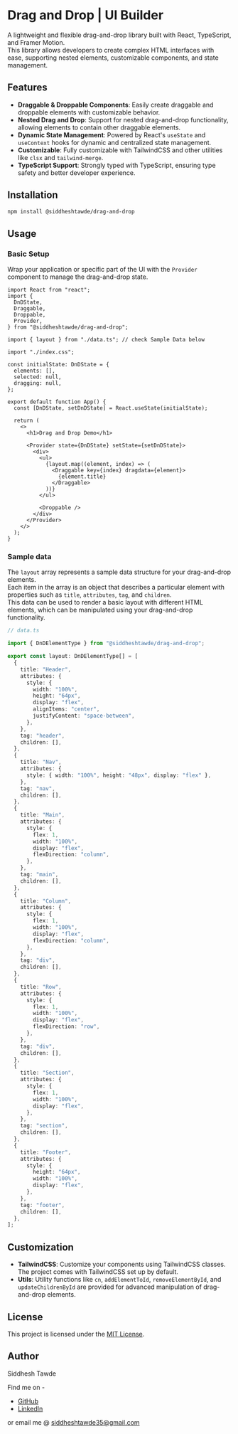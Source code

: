 # Drag and Drop | UI Builder

A lightweight and flexible drag-and-drop library built with React, TypeScript, and Framer Motion.<br />
This library allows developers to create complex HTML interfaces with ease, supporting nested elements, customizable components, and state management.

## Features

- **Draggable & Droppable Components**: Easily create draggable and droppable elements with customizable behavior.
- **Nested Drag and Drop**: Support for nested drag-and-drop functionality, allowing elements to contain other draggable elements.
- **Dynamic State Management**: Powered by React's `useState` and `useContext` hooks for dynamic and centralized state management.
- **Customizable**: Fully customizable with TailwindCSS and other utilities like `clsx` and `tailwind-merge`.
- **TypeScript Support**: Strongly typed with TypeScript, ensuring type safety and better developer experience.

## Installation

```bash
npm install @siddheshtawde/drag-and-drop
```

## Usage

### Basic Setup

Wrap your application or specific part of the UI with the `Provider` component to manage the drag-and-drop state.

```tsx
import React from "react";
import {
  DnDState,
  Draggable,
  Droppable,
  Provider,
} from "@siddheshtawde/drag-and-drop";

import { layout } from "./data.ts"; // check Sample Data below

import "./index.css";

const initialState: DnDState = {
  elements: [],
  selected: null,
  dragging: null,
};

export default function App() {
  const [DnDState, setDnDState] = React.useState(initialState);

  return (
    <>
      <h1>Drag and Drop Demo</h1>

      <Provider state={DnDState} setState={setDnDState}>
        <div>
          <ul>
            {layout.map((element, index) => (
              <Draggable key={index} dragdata={element}>
                {element.title}
              </Draggable>
            ))}
          </ul>

          <Droppable />
        </div>
      </Provider>
    </>
  );
}
```

### Sample data

The `layout` array represents a sample data structure for your drag-and-drop elements.<br />
Each item in the array is an object that describes a particular element with properties such as `title`, `attributes`, `tag`, and `children`.<br />
This data can be used to render a basic layout with different HTML elements, which can be manipulated using your drag-and-drop functionality.

```ts
// data.ts

import { DnDElementType } from "@siddheshtawde/drag-and-drop";

export const layout: DnDElementType[] = [
  {
    title: "Header",
    attributes: {
      style: {
        width: "100%",
        height: "64px",
        display: "flex",
        alignItems: "center",
        justifyContent: "space-between",
      },
    },
    tag: "header",
    children: [],
  },
  {
    title: "Nav",
    attributes: {
      style: { width: "100%", height: "48px", display: "flex" },
    },
    tag: "nav",
    children: [],
  },
  {
    title: "Main",
    attributes: {
      style: {
        flex: 1,
        width: "100%",
        display: "flex",
        flexDirection: "column",
      },
    },
    tag: "main",
    children: [],
  },
  {
    title: "Column",
    attributes: {
      style: {
        flex: 1,
        width: "100%",
        display: "flex",
        flexDirection: "column",
      },
    },
    tag: "div",
    children: [],
  },
  {
    title: "Row",
    attributes: {
      style: {
        flex: 1,
        width: "100%",
        display: "flex",
        flexDirection: "row",
      },
    },
    tag: "div",
    children: [],
  },
  {
    title: "Section",
    attributes: {
      style: {
        flex: 1,
        width: "100%",
        display: "flex",
      },
    },
    tag: "section",
    children: [],
  },
  {
    title: "Footer",
    attributes: {
      style: {
        height: "64px",
        width: "100%",
        display: "flex",
      },
    },
    tag: "footer",
    children: [],
  },
];
```

## Customization

- **TailwindCSS**: Customize your components using TailwindCSS classes. The project comes with TailwindCSS set up by default.
- **Utils**: Utility functions like `cn`, `addElementToId`, `removeElementById`, and `updateChildrenById` are provided for advanced manipulation of drag-and-drop elements.

## License

This project is licensed under the [MIT License](https://github.com/SiddheshTawde/ui-builder-project/blob/main/packages/drag-and-drop/LICENSE).

## Author

Siddhesh Tawde

Find me on -

- [GitHub](https://github.com/SiddheshTawde)
- [LinkedIn](https://www.linkedin.com/in/tawdesiddhesh)

or email me @ [siddheshtawde35@gmail.com
](mailto:siddheshtawde35@gmail.com)
